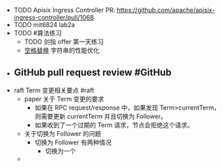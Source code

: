- TODO Apisix Ingress Controller PR: https://github.com/apache/apisix-ingress-controller/pull/1068
- TODO mit6824 lab2a
- TODO #算法练习
	- TODO 剑指 offer 第一天练习
	- [空格替换](https://leetcode.cn/problems/ti-huan-kong-ge-lcof/) 字符串的性能优化
- GitHub pull request review #GitHub
	-
- raft Term 变更相关要点 #raft
	- paper 关于 Term 变更的要求
		- 如果在 RPC request/response 中，如果发现 Term>currentTerm，则需要更新 currentTerm 并且切换为 Follower。
		- 如果收到了一个过期的 Term 请求，节点会拒绝这个请求。
	- 关于切换为 Follower 的问题
		- 切换为 Follower 有两种情况
			- 切换为一个
	-